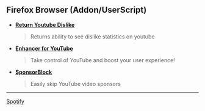 ## **Firefox Browser (Addon/UserScript)**

* [**Return Youtube Dislike**](https://addons.mozilla.org/en-US/firefox/addon/return-youtube-dislikes/)
  >Returns ability to see dislike statistics on youtube
* [**Enhancer for YouTube**](https://addons.mozilla.org/en-US/firefox/addon/enhancer-for-youtube/?utm_source=addons.mozilla.org&utm_medium=referral&utm_content=recommended_fallback)
  >Take control of YouTube and boost your user experience!
* [**SponsorBlock**](https://addons.mozilla.org/en-US/firefox/addon/sponsorblock/)
  >Easily skip YouTube video sponsors
---
[Spotify](https://github.com/amd64fox/SpotX)








